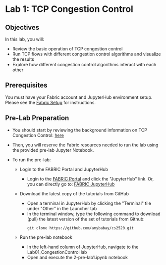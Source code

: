 # Lab 1: TCP Congestion Control

## Objectives

In this lab, you will:

- Review the basic operation of TCP congestion control
- Run TCP flows with different congestion control algorithms and visualize the results
- Explore how different congestion control algorithms interact with each other

## Prerequisites

You must have your Fabric account and JupyterHub environment setup. Please see the [Fabric Setup](https://github.com/amybabay/cs2520/blob/main/Fabric_Setup.md) for instructions.

## Pre-Lab Preparation

- You should start by reviewing the background information on TCP Congestion Control: [here](https://github.com/amybabay/cs2520/blob/main/labs/Lab01_Congestion_Control/1-congestion-control-bg.md)
- Then, you will reserve the Fabric resources needed to run the lab using the provided pre-lab Jupyter Notebook.

- To run the pre-lab:
   - Login to the FABRIC Portal and JupyterHub
    	- Login to the [FABRIC Portal](https://portal.fabric-testbed.net/) and click the "JupyterHub" link. Or, you can directly go to: [FABRIC JupyterHub](https://jupyter.fabric-testbed.net/)

   - Download the latest copy of the tutorials from GitHub
    	- Open a terminal in JupyterHub by clicking the "Terminal" tile under "Other" in the Launcher tab
    	- In the terminal window, type the following command to download (pull) the latest version of the set of tutorials from Github:
            ```
            git clone https://github.com/amybabay/cs2520.git
            ```

   - Run the pre-lab notebook
    	- In the left-hand column of JupyterHub, navigate to the Lab01_CongestionControl lab
    	- Open and execute the 2-pre-lab1.ipynb notebook
